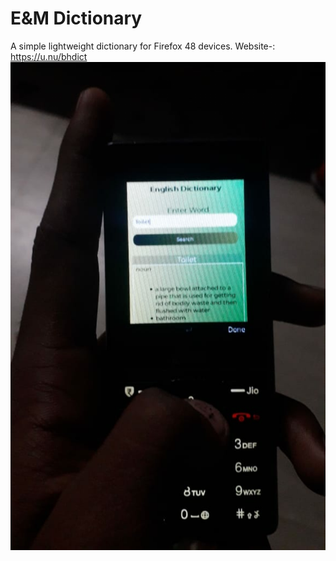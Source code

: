 # E&M Dictionary
A simple lightweight dictionary for Firefox 48 devices.
Website-: https://u.nu/bhdict
![alt text](https://raw.githubusercontent.com/musky603/E-M-Dictionary/build/Dictionary%20Demo.png)
